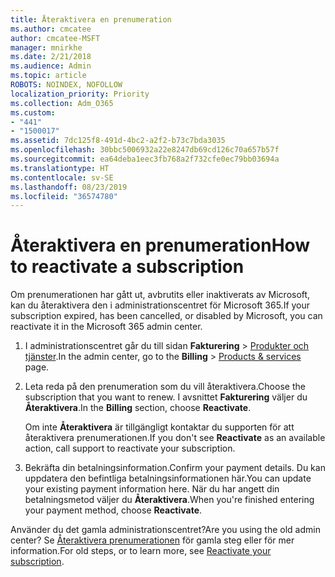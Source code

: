 ```yaml
---
title: Återaktivera en prenumeration
ms.author: cmcatee
author: cmcatee-MSFT
manager: mnirkhe
ms.date: 2/21/2018
ms.audience: Admin
ms.topic: article
ROBOTS: NOINDEX, NOFOLLOW
localization_priority: Priority
ms.collection: Adm_O365
ms.custom:
- "441"
- "1500017"
ms.assetid: 7dc125f8-491d-4bc2-a2f2-b73c7bda3035
ms.openlocfilehash: 30bbc5006932a22e8247db69cd126c70a657b57f
ms.sourcegitcommit: ea64deba1eec3fb768a2f732cfe0ec79bb03694a
ms.translationtype: HT
ms.contentlocale: sv-SE
ms.lasthandoff: 08/23/2019
ms.locfileid: "36574780"
---
```

# <a name="how-to-reactivate-a-subscription"></a><span data-ttu-id="b89ce-102">Återaktivera en prenumeration</span><span class="sxs-lookup"><span data-stu-id="b89ce-102">How to reactivate a subscription</span></span>

<span data-ttu-id="b89ce-103">Om prenumerationen har gått ut, avbrutits eller inaktiverats av Microsoft, kan du återaktivera den i administrationscentret för Microsoft 365.</span><span class="sxs-lookup"><span data-stu-id="b89ce-103">If your subscription expired, has been cancelled, or disabled by Microsoft, you can reactivate it in the Microsoft 365 admin center.</span></span>
  
1. <span data-ttu-id="b89ce-104">I administrationscentret går du till sidan **Fakturering** \> [Produkter och tjänster](https://go.microsoft.com/fwlink/p/?linkid=842054).</span><span class="sxs-lookup"><span data-stu-id="b89ce-104">In the admin center, go to the **Billing** \> [Products & services](https://go.microsoft.com/fwlink/p/?linkid=842054) page.</span></span>

2. <span data-ttu-id="b89ce-105">Leta reda på den prenumeration som du vill återaktivera.</span><span class="sxs-lookup"><span data-stu-id="b89ce-105">Choose the subscription that you want to renew.</span></span> <span data-ttu-id="b89ce-106">I avsnittet **Fakturering** väljer du **Återaktivera**.</span><span class="sxs-lookup"><span data-stu-id="b89ce-106">In the **Billing** section, choose **Reactivate**.</span></span>

    <span data-ttu-id="b89ce-107">Om inte **Återaktivera** är tillgängligt kontaktar du supporten för att återaktivera prenumerationen.</span><span class="sxs-lookup"><span data-stu-id="b89ce-107">If you don't see **Reactivate** as an available action, call support to reactivate your subscription.</span></span>

3. <span data-ttu-id="b89ce-108">Bekräfta din betalningsinformation.</span><span class="sxs-lookup"><span data-stu-id="b89ce-108">Confirm your payment details.</span></span> <span data-ttu-id="b89ce-109">Du kan uppdatera den befintliga betalningsinformationen här.</span><span class="sxs-lookup"><span data-stu-id="b89ce-109">You can update your existing payment information here.</span></span> <span data-ttu-id="b89ce-110">När du har angett din betalningsmetod väljer du **Återaktivera**.</span><span class="sxs-lookup"><span data-stu-id="b89ce-110">When you're finished entering your payment method, choose **Reactivate**.</span></span>

<span data-ttu-id="b89ce-111">Använder du det gamla administrationscentret?</span><span class="sxs-lookup"><span data-stu-id="b89ce-111">Are you using the old admin center?</span></span> <span data-ttu-id="b89ce-112">Se [Återaktivera prenumerationen](https://docs.microsoft.com/office365/admin/subscriptions-and-billing/reactivate-your-subscription) för gamla steg eller för mer information.</span><span class="sxs-lookup"><span data-stu-id="b89ce-112">For old steps, or to learn more, see [Reactivate your subscription](https://docs.microsoft.com/office365/admin/subscriptions-and-billing/reactivate-your-subscription).</span></span>
